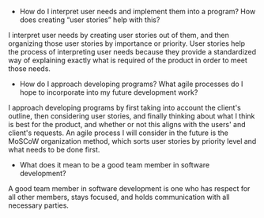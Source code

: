 - How do I interpret user needs and implement them into a program? How does creating “user stories” help with this?

I interpret user needs by creating user stories out of them, and then organizing those user stories by importance or priority. User stories help the process of interpreting user needs because they provide a standardized way of explaining exactly what is required of the product in order to meet those needs.

- How do I approach developing programs? What agile processes do I hope to incorporate into my future development work?

I approach developing programs by first taking into account the client's outline, then considering user stories, and finally thinking about what I think is best for the product, and whether or not this aligns with the users' and client's requests. An agile process I will consider in the future is the MoSCoW organization method, which sorts user stories by priority level and what needs to be done first. 

- What does it mean to be a good team member in software development?

A good team member in software development is one who has respect for all other members, stays focused, and holds communication with all necessary parties.
